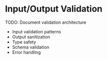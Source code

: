 # Input/Output Validation

TODO: Document validation architecture
- Input validation patterns
- Output sanitization
- Type safety
- Schema validation
- Error handling 